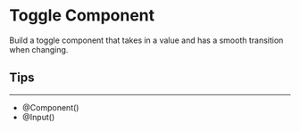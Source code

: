 # Toggle Component

Build a toggle component that takes in a value and has a smooth transition when changing.

## Tips

---

- @Component()
- @Input()
